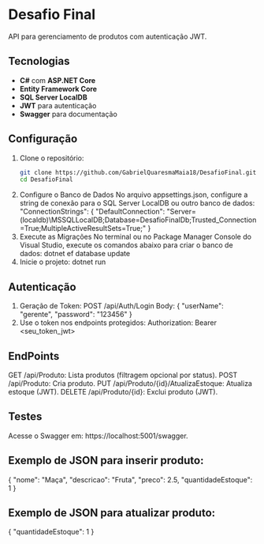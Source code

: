 # Desafio Final

API para gerenciamento de produtos com autenticação JWT.

## Tecnologias
- **C#** com **ASP.NET Core**
- **Entity Framework Core**
- **SQL Server LocalDB**
- **JWT** para autenticação
- **Swagger** para documentação

## Configuração
1. Clone o repositório:
   ```bash
   git clone https://github.com/GabrielQuaresmaMaia18/DesafioFinal.git
   cd DesafioFinal
2. Configure o Banco de Dados
   No arquivo appsettings.json, configure a string de conexão para o SQL Server LocalDB ou outro banco de dados:
   "ConnectionStrings": {
      "DefaultConnection": "Server=(localdb)\\MSSQLLocalDB;Database=DesafioFinalDb;Trusted_Connection=True;MultipleActiveResultSets=True;"
         }
3. Execute as Migrações
   No terminal ou no Package Manager Console do Visual Studio, execute os comandos abaixo para criar o banco de dados:
    dotnet ef database update
4. Inicie o projeto:
   dotnet run
## Autenticação
1. Geração de Token:
   POST /api/Auth/Login
   Body: { "userName": "gerente", "password": "123456" }
2. Use o token nos endpoints protegidos:
   Authorization: Bearer <seu_token_jwt>
## EndPoints
GET /api/Produto: Lista produtos (filtragem opcional por status).
POST /api/Produto: Cria produto.
PUT /api/Produto/{id}/AtualizaEstoque: Atualiza estoque (JWT).
DELETE /api/Produto/{id}: Exclui produto (JWT).

## Testes
 Acesse o Swagger em: https://localhost:5001/swagger.

## Exemplo de JSON para inserir produto:

 {
    "nome": "Maça",
    "descricao": "Fruta",
    "preco": 2.5,
    "quantidadeEstoque": 1
  }

## Exemplo de JSON para atualizar produto: 
 
 {
    "quantidadeEstoque": 1
  }
   
